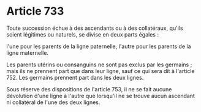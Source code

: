 # Article 733

Toute succession échue à des ascendants ou à des collatéraux, qu'ils soient légitimes ou naturels, se divise en deux parts égales :

l'une pour les parents de la ligne paternelle, l'autre pour les parents de la ligne maternelle.

Les parents utérins ou consanguins ne sont pas exclus par les germains ; mais ils ne prennent part que dans leur ligne, sauf ce qui sera dit à l'article 752. Les germains prennent part dans les deux lignes.

Sous réserve des dispositions de l'article 753, il ne se fait aucune dévolution d'une ligne à l'autre que lorsqu'il ne se trouve aucun ascendant ni collatéral de l'une des deux lignes.
